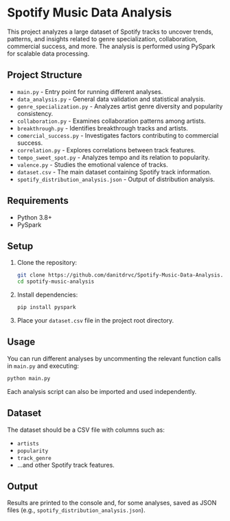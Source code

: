 # Spotify Music Data Analysis

This project analyzes a large dataset of Spotify tracks to uncover trends, patterns, and insights related to genre specialization, collaboration, commercial success, and more. The analysis is performed using PySpark for scalable data processing.

## Project Structure

- `main.py` - Entry point for running different analyses.
- `data_analysis.py` - General data validation and statistical analysis.
- `genre_specialization.py` - Analyzes artist genre diversity and popularity consistency.
- `collaboration.py` - Examines collaboration patterns among artists.
- `breakthrough.py` - Identifies breakthrough tracks and artists.
- `comercial_success.py` - Investigates factors contributing to commercial success.
- `correlation.py` - Explores correlations between track features.
- `tempo_sweet_spot.py` - Analyzes tempo and its relation to popularity.
- `valence.py` - Studies the emotional valence of tracks.
- `dataset.csv` - The main dataset containing Spotify track information.
- `spotify_distribution_analysis.json` - Output of distribution analysis.

## Requirements

- Python 3.8+
- PySpark

## Setup

1. Clone the repository:
    ```sh
    git clone https://github.com/danitdrvc/Spotify-Music-Data-Analysis.git
    cd spotify-music-analysis
    ```

2. Install dependencies:
    ```sh
    pip install pyspark
    ```

3. Place your `dataset.csv` file in the project root directory.

## Usage

You can run different analyses by uncommenting the relevant function calls in `main.py` and executing:

```sh
python main.py
```

Each analysis script can also be imported and used independently.

## Dataset

The dataset should be a CSV file with columns such as:
- `artists`
- `popularity`
- `track_genre`
- ...and other Spotify track features.

## Output

Results are printed to the console and, for some analyses, saved as JSON files (e.g., `spotify_distribution_analysis.json`).
